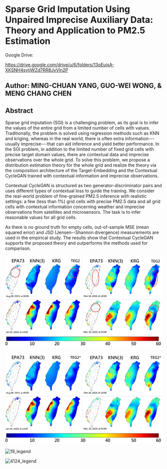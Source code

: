 # Sparse Grid Imputation Using Unpaired Imprecise Auxiliary Data: Theory and Application to PM2.5 Estimation

Google Drive:

https://drive.google.com/drive/u/6/folders/13oEujsA-XKSNH4sytjWZd7RR8JvVln2P

## Author: MING-CHUAN YANG, GUO-WEI WONG, & MENG CHANG CHEN

## Abstract
Sparse grid imputation (SGI) is a challenging problem, as its goal is to infer the values of the entire grid from a limited number of cells with values. 
Traditionally, the problem is solved using regression methods such as KNN and kriging, whereas in the real world, there is often extra information---usually imprecise---that can aid inference and yield better performance.
In the SGI problem, in addition to the limited number of fixed grid cells with precise target domain values, there are contextual data and imprecise observations over the whole grid. 
To solve this problem, we propose a distribution estimation theory for the whole grid and realize the theory via the composition architecture of the Target-Embedding and the 
Contextual CycleGAN trained with contextual information and imprecise observations. 

Contextual CycleGAN is structured as two generator-discriminator pairs and uses different types of contextual loss to guide the training.
We consider the real-world problem of fine-grained PM2.5 inference with realistic settings: a few (less than 1%) grid cells with precise PM2.5 data and all grid cells with contextual
information concerning weather and imprecise observations from satellites and microsensors. The task is to infer reasonable
values for all grid cells.  

As there is no ground truth for empty cells, out-of-sample MSE (mean squared error) and JSD (Jensen--Shannon divergence) measurements are used in the empirical study. 
The results show that Contextual CycleGAN supports the proposed theory and outperforms the methods used for comparison.

![image](https://github.com/MCC-SINICA/Sparse-Grid-Imputation/blob/main/example/image_2022_07_01T08_33_32_968Z.jpg)

![image](https://github.com/MCC-SINICA/Sparse-Grid-Imputation/blob/main/example/image_2022_07_01T09_35_45_149Z.png)

![19_legend](https://github.com/MCC-SINICA/Sparse-Grid-Imputation/assets/116475151/be710e75-b789-48ad-9f2d-ba0cdd736dc1)

![4124_legend](https://github.com/MCC-SINICA/Sparse-Grid-Imputation/assets/116475151/654c3a31-d0dd-4c19-a339-7a48fe1e1808)

